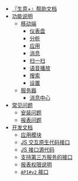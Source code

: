 * [『生意+』帮助文档](README.md)
* [功能说明](/docs/modules/index.md)
    * [移动端]()
        * [仪表盘](/docs/modules/dashboard.md)
        * [分析](/docs/modules/analyse.md)
        * [应用](/docs/modules/app.md)
        * [消息](/docs/modules/message.md)
        * [扫一扫](/docs/modules/scan-sku.md)
        * [语音播放](/docs/modules/report-audio.md)
        * [搜索](/docs/modules/search.md)
        * [设置](/docs/modules/setting.md)
    * [服务器]()
        * [消息中心](/docs/developer/message-center.md)
* [常见问题]()
    * [安装问题](/docs/FAQ/faq.md)
    * [报表问题](/docs/FAQ/module-report.md)
* [开发文档]()
    * [应用模块](/docs/developer/module-app.md)
    * [JS 交互原生代码接口](/docs/developer/js-native-bridge.md)
    * [JS 接口源代码](/docs/developer/syp_v1.js.md)
    * [支持第三方服务的接口](/docs/developer/third-party-api.md)
    * [报表权限说明](/docs/developer/report-privileges.md)
    * [`API#v2` 接口](/docs/developer/api_v2.md)

